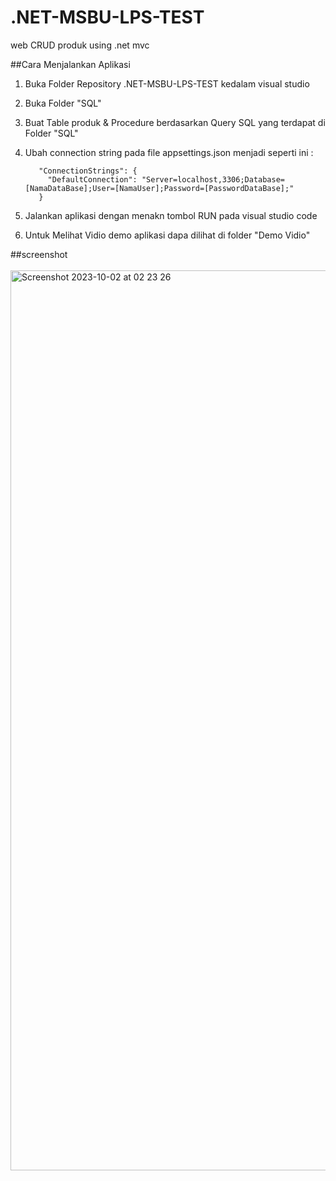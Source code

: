 # .NET-MSBU-LPS-TEST
web CRUD produk using .net mvc

##Cara Menjalankan Aplikasi

1. Buka Folder Repository .NET-MSBU-LPS-TEST kedalam visual studio
2. Buka Folder "SQL"
3. Buat Table produk & Procedure berdasarkan Query SQL yang terdapat di Folder "SQL"
4. Ubah connection string pada file appsettings.json menjadi seperti ini :

        
          "ConnectionStrings": {
            "DefaultConnection": "Server=localhost,3306;Database=[NamaDataBase];User=[NamaUser];Password=[PasswordDataBase];"
          }

 
 5. Jalankan aplikasi dengan menakn tombol RUN pada visual studio code <br>
 6. Untuk Melihat Vidio demo aplikasi dapa dilihat di folder "Demo Vidio"
   


 

##screenshot
<br><br>
<img width="1440" alt="Screenshot 2023-10-02 at 02 23 26" src="https://github.com/fahronona/.NET-MSBU-LPS-TEST/assets/43464944/a0ee647f-1440-4060-afe6-0bbc6269d343">
